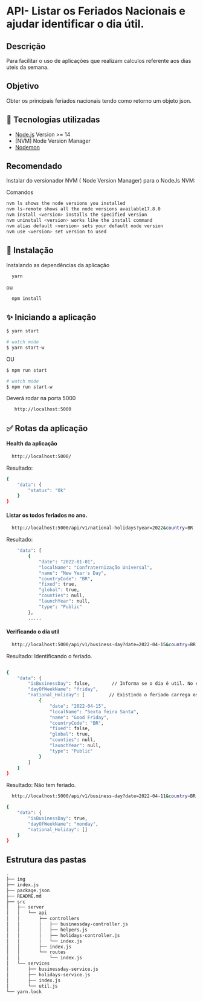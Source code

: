 # API- Listar os Feriados Nacionais e ajudar identificar o dia útil.


## Descrição

Para facilitar o uso de aplicações que realizam calculos referente aos dias uteis da semana.


## Objetivo
Obter os principais feriados nacionais tendo como retorno um objeto json.


## 🚀 Tecnologias utilizadas

- [Node.js](https://nodejs.org/en/) Version >= 14
- [NVM] Node Version Manager
- [Nodemon](https://www.npmjs.com/package/nodemon)


## Recomendado
Instalar do versionador NVM ( Node Version Manager) para o NodeJs NVM:

Comandos

```bash
nvm ls shows the node versions you installed
nvm ls-remote shows all the node versions available17.8.0
nvm install <version> installs the specified version
nvm uninstall <version> works like the install command
nvm alias default <version> sets your default node version
nvm use <version> set version to used
```

## 🎲 Instalação

Instalando as dependências da aplicação

```bash
  yarn
```
 ou
```
  npm install
```

## ✨ Iniciando a aplicação

```bash
$ yarn start

# watch mode
$ yarn start-w
```
OU

```bash
$ npm run start

# watch mode
$ npm run start-w
```
Deverá rodar na porta 5000

```bash
   http://localhost:5000
```


## ✅ Rotas da aplicação

#### Health da aplicação
```bash
  http://localhost:5000/
```
Resultado:
```bash
{
    "data": {
        "status": "Ok"
    }
}
```

#### Listar os todos feriados no ano.

```bash
  http://localhost:5000/api/v1/national-holidays?year=2022&country=BR
```
Resultado:

```bash
    "data": [
        {
            "date": "2022-01-01",
            "localName": "Confraternização Universal",
            "name": "New Year's Day",
            "countryCode": "BR",
            "fixed": true,
            "global": true,
            "counties": null,
            "launchYear": null,
            "type": "Public"
        },
        .....
```

#### Verificando o dia util

```bash
  http://localhost:5000/api/v1/business-day?date=2022-04-15&country=BR
```

Resultado: Identificando o feriado.
```bash

{
    "data": {
        "isBusinessDay": false,        // Informa se o dia é util. No exemplo é um dia de semana mas tem feriado.
        "dayOfWeekName": "friday",
        "national_Holiday": [         // Existindo o feriado carrega os dados
            {
                "date": "2022-04-15",
                "localName": "Sexta feira Santa",
                "name": "Good Friday",
                "countryCode": "BR",
                "fixed": false,
                "global": true,
                "counties": null,
                "launchYear": null,
                "type": "Public"
            }
        ]
    }
}
```

Resultado: Não tem feriado.
```bash
  http://localhost:5000/api/v1/business-day?date=2022-04-11&country=BR
```
```bash
{
    "data": {
        "isBusinessDay": true,
        "dayOfWeekName": "monday",
        "national_Holiday": []
    }
}
```
## Estrutura das pastas

```bash
.
├── img
├── index.js
├── package.json
├── README.md
├── src
│   ├── server
│   │   └── api
│   │       ├── controllers
│   │       │   ├── businessday-controller.js
│   │       │   ├── helpers.js
│   │       │   ├── holidays-controller.js
│   │       │   └── index.js
│   │       ├── index.js
│   │       └── routes
│   │           └── index.js
│   └── services
│       ├── businessday-service.js
│       ├── holidays-service.js
│       ├── index.js
│       └── util.js
└── yarn.lock
```